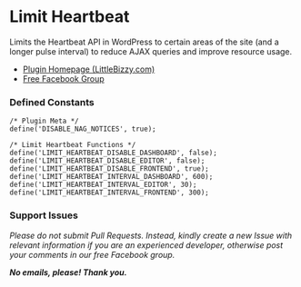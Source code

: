 # Limit Heartbeat

Limits the Heartbeat API in WordPress to certain areas of the site (and a longer pulse interval) to reduce AJAX queries and improve resource usage.

* [Plugin Homepage (LittleBizzy.com)](https://www.littlebizzy.com/plugins/limit-heartbeat)
* [Free Facebook Group](https://www.facebook.com/groups/littlebizzy/)

### Defined Constants

    /* Plugin Meta */
    define('DISABLE_NAG_NOTICES', true);
    
    /* Limit Heartbeat Functions */
    define('LIMIT_HEARTBEAT_DISABLE_DASHBOARD', false);
    define('LIMIT_HEARTBEAT_DISABLE_EDITOR', false);
    define('LIMIT_HEARTBEAT_DISABLE_FRONTEND', true);
    define('LIMIT_HEARTBEAT_INTERVAL_DASHBOARD', 600);
    define('LIMIT_HEARTBEAT_INTERVAL_EDITOR', 30);
    define('LIMIT_HEARTBEAT_INTERVAL_FRONTEND', 300);

### Support Issues

*Please do not submit Pull Requests. Instead, kindly create a new Issue with relevant information if you are an experienced developer, otherwise post your comments in our free Facebook group.*

***No emails, please! Thank you.***
